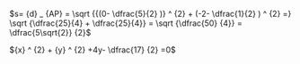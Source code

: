 $s= {d} _ {AP} = \sqrt {{(0- \dfrac{5}{2} )} ^ {2} + (-2- \dfrac{1}{2} ) ^ {2} =}   \sqrt {\dfrac{25}{4} + \dfrac{25}{4}}     = \sqrt {\dfrac{50} {4}} =     \dfrac{5\sqrt{2}} {2}$

${x} ^ {2} + {y} ^ {2} +4y- \dfrac{17} {2} =0$